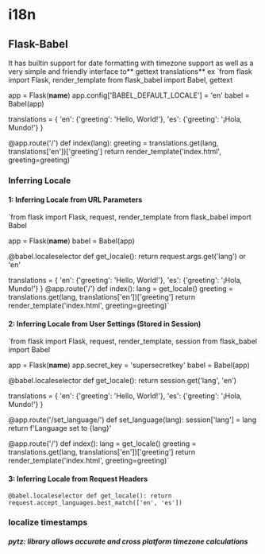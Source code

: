 # i18n
## Flask-Babel
It has builtin support for date formatting with timezone support as well as a very simple and friendly interface to** gettext translations**
ex
`from flask import Flask, render_template
from flask_babel import Babel, gettext

app = Flask(__name__)
app.config['BABEL_DEFAULT_LOCALE'] = 'en'
babel = Babel(app)

translations = {
    'en': {'greeting': 'Hello, World!'},
    'es': {'greeting': '¡Hola, Mundo!'}
}

@app.route('/<lang>')
def index(lang):
    greeting = translations.get(lang, translations['en'])['greeting']
    return render_template('index.html', greeting=greeting)`

### Inferring Locale
#### 1: Inferring Locale from URL Parameters
`from flask import Flask, request, render_template
from flask_babel import Babel

app = Flask(__name__)
babel = Babel(app)

@babel.localeselector
def get_locale():
    return request.args.get('lang') or 'en'

translations = {
    'en': {'greeting': 'Hello, World!'},
    'es': {'greeting': '¡Hola, Mundo!'}
}
@app.route('/')
def index():
    lang = get_locale()
    greeting = translations.get(lang, translations['en'])['greeting']
    return render_template('index.html', greeting=greeting)`

#### 2: Inferring Locale from User Settings (Stored in Session)
`from flask import Flask, request, render_template, session
from flask_babel import Babel

app = Flask(__name__)
app.secret_key = 'supersecretkey'
babel = Babel(app)

@babel.localeselector
def get_locale():
    return session.get('lang', 'en')

translations = {
    'en': {'greeting': 'Hello, World!'},
    'es': {'greeting': '¡Hola, Mundo!'}
}

@app.route('/set_language/<lang>')
def set_language(lang):
    session['lang'] = lang
    return f'Language set to {lang}'

@app.route('/')
def index():
    lang = get_locale()
    greeting = translations.get(lang, translations['en'])['greeting']
    return render_template('index.html', greeting=greeting)`

#### 3: Inferring Locale from Request Headers
`@babel.localeselector
def get_locale():
    return request.accept_languages.best_match(['en', 'es'])
`

### localize timestamps
##### pytz:  library allows accurate and cross platform timezone calculations
